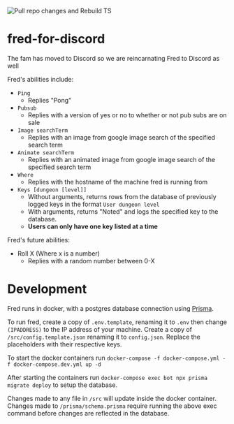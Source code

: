 ![Pull repo changes and Rebuild TS](https://github.com/allygator/fred-for-discord/workflows/Pull%20repo%20changes%20and%20Rebuild%20TS/badge.svg)

# fred-for-discord

The fam has moved to Discord so we are reincarnating Fred to Discord as well

Fred's abilities include:

- `Ping`
  - Replies "Pong"
- `Pubsub`
  - Replies with a version of yes or no to whether or not pub subs are on sale
- `Image searchTerm`
  - Replies with an image from google image search of the specified search term
- `Animate searchTerm`
  - Replies with an animated image from google image search of the specified search term
- `Where`
  - Replies with the hostname of the machine fred is running from
- `Keys [dungeon [level]]`
  - Without arguments, returns rows from the database of previously logged keys in the format `User dungeon level`
  - With arguments, returns "Noted" and logs the specified key to the database.
  - **Users can only have one key listed at a time**

Fred's future abilities:

- Roll X (Where x is a number)
  - Replies with a random number between 0-X

# Development

Fred runs in docker, with a postgres database connection using [Prisma](https://www.prisma.io/).

To run fred, create a copy of `.env.template`, renaming it to `.env` then change `(IPADDRESS)` to the IP address of your machine. Create a copy of `/src/config.template.json` renaming it to `config.json`. Replace the placeholders with their respective keys.

To start the docker containers run `docker-compose -f docker-compose.yml -f docker-compose.dev.yml up -d`

After starting the containers run `docker-compose exec bot npx prisma migrate deploy` to setup the database.

Changes made to any file in `/src` will update inside the docker container. Changes made to `/prisma/schema.prisma` require running the above exec command before changes are reflected in the database.
